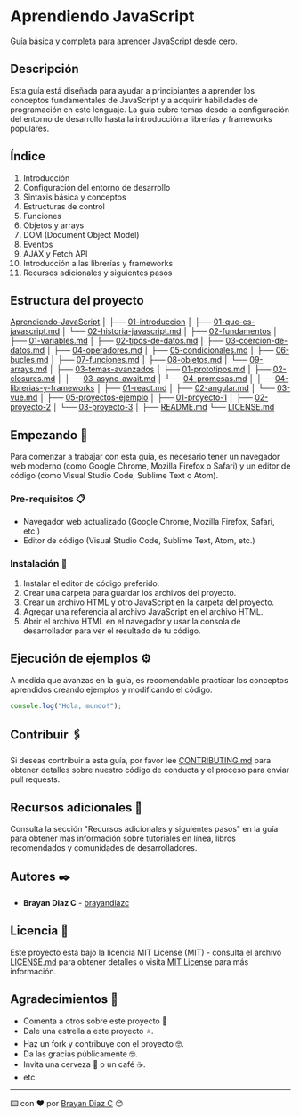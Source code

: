 # Aprendiendo JavaScript

Guía básica y completa para aprender JavaScript desde cero.

## Descripción

Esta guía está diseñada para ayudar a principiantes a aprender los conceptos fundamentales de JavaScript y a adquirir habilidades de programación en este lenguaje. La guía cubre temas desde la configuración del entorno de desarrollo hasta la introducción a librerías y frameworks populares.

## Índice

1. Introducción
2. Configuración del entorno de desarrollo
3. Sintaxis básica y conceptos
4. Estructuras de control
5. Funciones
6. Objetos y arrays
7. DOM (Document Object Model)
8. Eventos
9. AJAX y Fetch API
10. Introducción a las librerías y frameworks
11. Recursos adicionales y siguientes pasos

## Estructura del proyecto

[Aprendiendo-JavaScript](./)
│
├── [01-introduccion](./01-introduccion/)
│   ├── [01-que-es-javascript.md](./01-introduccion/01-que-es-javascript.md)
│   └── [02-historia-javascript.md](./01-introduccion/02-historia-javascript.md)
│
├── [02-fundamentos](./02-fundamentos/)
│   ├── [01-variables.md](./02-fundamentos/01-variables.md)
│   ├── [02-tipos-de-datos.md](./02-fundamentos/02-tipos-de-datos.md)
│   ├── [03-coercion-de-datos.md](./02-fundamentos/03-coercion-de-datos.md)
│   ├── [04-operadores.md](./02-fundamentos/04-operadores.md)
│   ├── [05-condicionales.md](./02-fundamentos/05-condicionales.md)
│   ├── [06-bucles.md](./02-fundamentos/06-bucles.md)
│   ├── [07-funciones.md](./02-fundamentos/07-funciones.md)
│   ├── [08-objetos.md](./02-fundamentos/08-objetos.md)
│   └── [09-arrays.md](./02-fundamentos/09-arrays.md)
│
├── [03-temas-avanzados](./03-temas-avanzados/)
│   ├── [01-prototipos.md](./03-temas-avanzados/01-prototipos.md)
│   ├── [02-closures.md](./03-temas-avanzados/02-closures.md)
│   ├── [03-async-await.md](./03-temas-avanzados/03-async-await.md)
│   └── [04-promesas.md](./03-temas-avanzados/04-promesas.md)
│
├── [04-librerias-y-frameworks](./04-librerias-y-frameworks/)
│   ├── [01-react.md](./04-librerias-y-frameworks/01-react.md)
│   ├── [02-angular.md](./04-librerias-y-frameworks/02-angular.md)
│   └── [03-vue.md](./04-librerias-y-frameworks/03-vue.md)
│
├── [05-proyectos-ejemplo](./05-proyectos-ejemplo/)
│   ├── [01-proyecto-1](./05-proyectos-ejemplo/01-proyecto-1/)
│   ├── [02-proyecto-2](./05-proyectos-ejemplo/02-proyecto-2/)
│   └── [03-proyecto-3](./05-proyectos-ejemplo/03-proyecto-3/)
│
├── [README.md](./README.md)
└── [LICENSE.md](./LICENSE.md)

## Empezando 🚀

Para comenzar a trabajar con esta guía, es necesario tener un navegador web moderno (como Google Chrome, Mozilla Firefox o Safari) y un editor de código (como Visual Studio Code, Sublime Text o Atom).

### Pre-requisitos 📋

* Navegador web actualizado (Google Chrome, Mozilla Firefox, Safari, etc.)
* Editor de código (Visual Studio Code, Sublime Text, Atom, etc.)

### Instalación 🔧

1. Instalar el editor de código preferido.
2. Crear una carpeta para guardar los archivos del proyecto.
3. Crear un archivo HTML y otro JavaScript en la carpeta del proyecto.
4. Agregar una referencia al archivo JavaScript en el archivo HTML.
5. Abrir el archivo HTML en el navegador y usar la consola de desarrollador para ver el resultado de tu código.

## Ejecución de ejemplos ⚙️

A medida que avanzas en la guía, es recomendable practicar los conceptos aprendidos creando ejemplos y modificando el código.

```javascript
console.log("Hola, mundo!");
```

## Contribuir 🖇️

Si deseas contribuir a esta guía, por favor lee [CONTRIBUTING.md](https://gist.github.com/tu_usuario_github/xxxxxx) para obtener detalles sobre nuestro código de conducta y el proceso para enviar pull requests.

## Recursos adicionales 📖

Consulta la sección "Recursos adicionales y siguientes pasos" en la guía para obtener más información sobre tutoriales en línea, libros recomendados y comunidades de desarrolladores.

## Autores ✒️

* **Brayan Diaz C** - [brayandiazc](https://github.com/brayandiazc)

## Licencia 📄

Este proyecto está bajo la licencia MIT License (MIT) - consulta el archivo [LICENSE.md](LICENSE.md) para obtener detalles o visita [MIT License](https://opensource.org/licenses/MIT) para más información.

## Agradecimientos 🎁

* Comenta a otros sobre este proyecto 📢
* Dale una estrella a este proyecto ⭐️.
* Haz un fork y contribuye con el proyecto 🤓.
* Da las gracias públicamente 🤓.
* Invita una cerveza 🍺 o un café ☕.
* etc.

---
⌨️ con ❤️ por [Brayan Diaz C](https://github.com/brayandiazc) 😊
